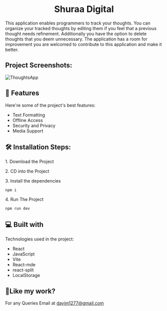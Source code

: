 <h1 align="center" id="title">Shuraa Digital</h1>

<p id="description">This application enables programmers to track your thoughts. You can organize your tracked thoughts by editing them if you feel that a previous thought needs refinement. Additionally you have the option to delete thoughts that you deem unnecessary. The application has a room for improvement you are welcomed to contribute to this application and make it better.</p>

<h2>Project Screenshots:</h2>

![ThoughtsApp](https://github.com/syedDayim/Notes-App/assets/90561337/ad7f353a-63ad-4ede-a24f-ffd9e15f610f)
  
  
<h2>🧐 Features</h2>

Here're some of the project's best features:

*   Text Formatting
*   Offline Access
*   Security and Privacy
*   Media Support

<h2>🛠️ Installation Steps:</h2>

<p>1. Download the Project</p>

<p>2. CD into the Project</p>

<p>3. Install the dependencies</p>

```
npm i
```

<p>4. Run The Project</p>

```
npm run dev
```

  
  
<h2>💻 Built with</h2>

Technologies used in the project:

*   React
*   JavaScript
*   Vite
*   React-mde
*   react-split
*   LocalStorage

<h2>💖Like my work?</h2>

For any Queries Email at dayim1277@gmail.com
